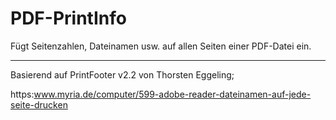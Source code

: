 # PDF-PrintInfo
Fügt Seitenzahlen, Dateinamen usw. auf allen Seiten einer PDF-Datei ein.

___
 Basierend auf PrintFooter v2.2 von Thorsten Eggeling;
 
 https:www.myria.de/computer/599-adobe-reader-dateinamen-auf-jede-seite-drucken

